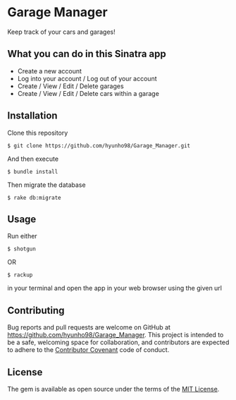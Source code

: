 # Garage Manager

Keep track of your cars and garages!

## What you can do in this Sinatra app

- Create a new account
- Log into your account / Log out of your account
- Create / View / Edit / Delete garages
- Create / View / Edit / Delete cars within a garage

## Installation

Clone this repository

    $ git clone https://github.com/hyunho98/Garage_Manager.git

And then execute

    $ bundle install

Then migrate the database

    $ rake db:migrate

## Usage

Run either

    $ shotgun

OR

    $ rackup

in your terminal and open the app in your web browser using the given url

## Contributing

Bug reports and pull requests are welcome on GitHub at https://github.com/hyunho98/Garage_Manager. This project is intended to be a safe, welcoming space for collaboration, and contributors are expected to adhere to the [Contributor Covenant](http://contributor-covenant.org) code of conduct.

## License

The gem is available as open source under the terms of the [MIT License](https://opensource.org/licenses/MIT).
